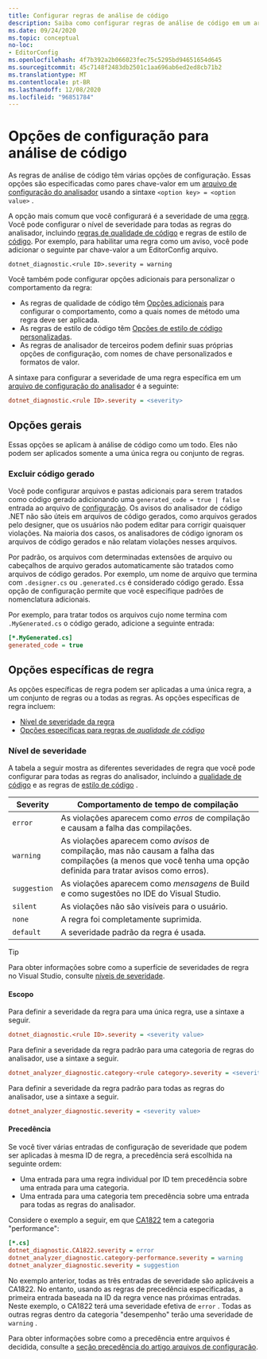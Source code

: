 ```yaml
---
title: Configurar regras de análise de código
description: Saiba como configurar regras de análise de código em um arquivo de configuração do Analyzer.
ms.date: 09/24/2020
ms.topic: conceptual
no-loc:
- EditorConfig
ms.openlocfilehash: 4f7b392a2b066023fec75c5295bd94651654d645
ms.sourcegitcommit: 45c7148f2483db2501c1aa696ab6ed2ed8cb71b2
ms.translationtype: MT
ms.contentlocale: pt-BR
ms.lasthandoff: 12/08/2020
ms.locfileid: "96851784"
---
```

# <a name="configuration-options-for-code-analysis"></a>Opções de configuração para análise de código

As regras de análise de código têm várias opções de configuração. Essas opções são especificadas como pares chave-valor em um [arquivo de configuração do analisador](configuration-files.md) usando a sintaxe `<option key> = <option value>` .

A opção mais comum que você configurará é a severidade de uma [regra](#severity-level). Você pode configurar o nível de severidade para todas as regras do analisador, incluindo [regras de qualidade de código](quality-rules/index.md) e regras de estilo de [código](style-rules/index.md). Por exemplo, para habilitar uma regra como um aviso, você pode adicionar o seguinte par chave-valor a um EditorConfig arquivo.

`dotnet_diagnostic.<rule ID>.severity = warning`

Você também pode configurar opções adicionais para personalizar o comportamento da regra:

- As regras de qualidade de código têm [Opções adicionais](code-quality-rule-options.md) para configurar o comportamento, como a quais nomes de método uma regra deve ser aplicada.
- As regras de estilo de código têm [Opções de estilo de código personalizadas](code-style-rule-options.md).
- As regras de analisador de terceiros podem definir suas próprias opções de configuração, com nomes de chave personalizados e formatos de valor.

A sintaxe para configurar a severidade de uma regra específica em um [arquivo de configuração do analisador](configuration-files.md) é a seguinte:

```ini
dotnet_diagnostic.<rule ID>.severity = <severity>
```

## <a name="general-options"></a>Opções gerais

Essas opções se aplicam à análise de código como um todo. Eles não podem ser aplicados somente a uma única regra ou conjunto de regras.

### <a name="exclude-generated-code"></a>Excluir código gerado

Você pode configurar arquivos e pastas adicionais para serem tratados como código gerado adicionando uma `generated_code = true | false` entrada ao arquivo de [configuração](configuration-files.md). Os avisos do analisador de código .NET não são úteis em arquivos de código gerados, como arquivos gerados pelo designer, que os usuários não podem editar para corrigir quaisquer violações. Na maioria dos casos, os analisadores de código ignoram os arquivos de código gerados e não relatam violações nesses arquivos.

Por padrão, os arquivos com determinadas extensões de arquivo ou cabeçalhos de arquivo gerados automaticamente são tratados como arquivos de código gerados. Por exemplo, um nome de arquivo que termina com `.designer.cs` ou `.generated.cs` é considerado código gerado. Essa opção de configuração permite que você especifique padrões de nomenclatura adicionais.

Por exemplo, para tratar todos os arquivos cujo nome termina com `.MyGenerated.cs` o código gerado, adicione a seguinte entrada:

```ini
[*.MyGenerated.cs]
generated_code = true
```

## <a name="rule-specific-options"></a>Opções específicas de regra

As opções específicas de regra podem ser aplicadas a uma única regra, a um conjunto de regras ou a todas as regras. As opções específicas de regra incluem:

- [Nível de severidade da regra](#severity-level)
- [Opções específicas para regras de *qualidade de código*](code-quality-rule-options.md)

### <a name="severity-level"></a>Nível de severidade

A tabela a seguir mostra as diferentes severidades de regra que você pode configurar para todas as regras do analisador, incluindo a [qualidade de código](quality-rules/index.md) e as regras de [estilo de código](style-rules/index.md) .

| Severity | Comportamento de tempo de compilação |
|-|-|
| `error` | As violações aparecem como *erros* de compilação e causam a falha das compilações.|
| `warning` | As violações aparecem como *avisos* de compilação, mas não causam a falha das compilações (a menos que você tenha uma opção definida para tratar avisos como erros). |
| `suggestion` | As violações aparecem como *mensagens* de Build e como sugestões no IDE do Visual Studio. |
| `silent` | As violações não são visíveis para o usuário. |
| `none` | A regra foi completamente suprimida. |
| `default` | A severidade padrão da regra é usada. |

> [!TIP]
> Para obter informações sobre como a superfície de severidades de regra no Visual Studio, consulte [níveis de severidade](/visualstudio/ide/editorconfig-language-conventions#severity-levels).

#### <a name="scope"></a>Escopo

Para definir a severidade da regra para uma única regra, use a sintaxe a seguir.

```ini
dotnet_diagnostic.<rule ID>.severity = <severity value>
```

Para definir a severidade da regra padrão para uma categoria de regras do analisador, use a sintaxe a seguir.

```ini
dotnet_analyzer_diagnostic.category-<rule category>.severity = <severity value>
```

Para definir a severidade da regra padrão para todas as regras do analisador, use a sintaxe a seguir.

```ini
dotnet_analyzer_diagnostic.severity = <severity value>
```

#### <a name="precedence"></a>Precedência

Se você tiver várias entradas de configuração de severidade que podem ser aplicadas à mesma ID de regra, a precedência será escolhida na seguinte ordem:

- Uma entrada para uma regra individual por ID tem precedência sobre uma entrada para uma categoria.
- Uma entrada para uma categoria tem precedência sobre uma entrada para todas as regras do analisador.

Considere o exemplo a seguir, em que [CA1822](/visualstudio/code-quality/ca1822) tem a categoria "performance":

```ini
[*.cs]
dotnet_diagnostic.CA1822.severity = error
dotnet_analyzer_diagnostic.category-performance.severity = warning
dotnet_analyzer_diagnostic.severity = suggestion
```

No exemplo anterior, todas as três entradas de severidade são aplicáveis a CA1822. No entanto, usando as regras de precedência especificadas, a primeira entrada baseada na ID da regra vence nas próximas entradas. Neste exemplo, o CA1822 terá uma severidade efetiva de `error` . Todas as outras regras dentro da categoria "desempenho" terão uma severidade de `warning` .

Para obter informações sobre como a precedência entre arquivos é decidida, consulte a [seção precedência do artigo arquivos de configuração](configuration-files.md#precedence).
